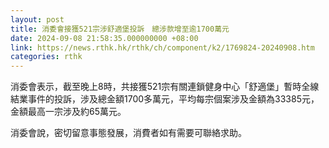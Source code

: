 ```yaml
---
layout: post
title: 消委會接獲521宗涉舒適堡投訴　總涉款增至逾1700萬元
date: 2024-09-08 21:58:35.000000000 +08:00
link: https://news.rthk.hk/rthk/ch/component/k2/1769824-20240908.htm
categories: rthk
---
```


消委會表示，截至晚上8時，共接獲521宗有關連鎖健身中心「舒適堡」暫時全線結業事件的投訴，涉及總金額1700多萬元，平均每宗個案涉及金額為33385元，金額最高一宗涉及約65萬元。

消委會說，密切留意事態發展，消費者如有需要可聯絡求助。
